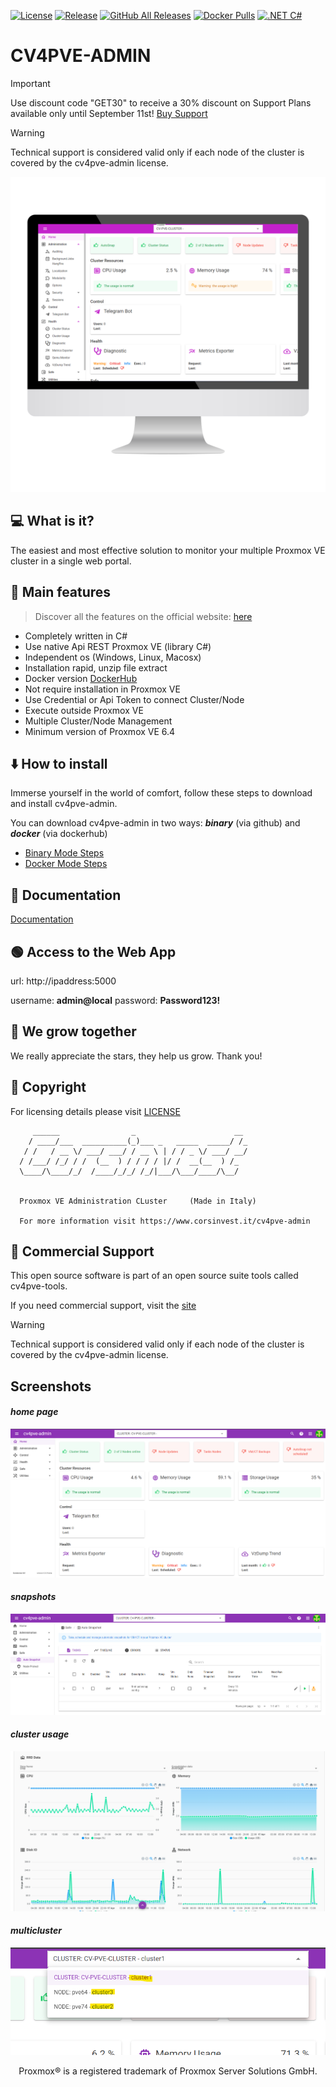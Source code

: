 [![License](https://img.shields.io/github/license/Corsinvest/cv4pve-admin.svg)](LICENSE)
[![Release](https://img.shields.io/github/release/Corsinvest/cv4pve-admin.svg)](https://github.com/Corsinvest/cv4pve-admin/releases/latest) 
[![GitHub All Releases](https://img.shields.io/github/downloads/Corsinvest/cv4pve-admin/total.svg)](https://github.com/Corsinvest/cv4pve-admin/releases)
[![Docker Pulls](https://img.shields.io/docker/pulls/corsinvest/cv4pve-admin)](https://hub.docker.com/r/corsinvest/cv4pve-admin)
[![.NET C#](https://img.shields.io/badge/.NET-C%23-blue)](https://docs.microsoft.com/en-us/dotnet/csharp/)

# CV4PVE-ADMIN

> [!IMPORTANT]
> Use discount code "GET30" to receive a 30% discount on Support Plans available only until September 11st! [Buy Support](https://shop.corsinvest.it/index.php?rp=/store/cv4pve-admin-pve&_ga=2.131740107.535323851.1691763082-1056458690.1691563847)

> [!WARNING]
> Technical support is considered valid only if each node of the cluster is covered by the cv4pve-admin license.

![image](https://raw.githubusercontent.com/Corsinvest/cv4pve-admin/main/src/Corsinvest.ProxmoxVE.Admin/wwwroot/doc/images/screenshot/modules/home/home-computerscreen.png)

## 💻 What is it?

The easiest and most effective solution to monitor your multiple Proxmox VE cluster in a single web portal.


## 🚀 Main features

> Discover all the features on the official website: [here](https://corsinvest.it/cv4pve-admin-proxmox)

* Completely written in C#
* Use native Api REST Proxmox VE (library C#)
* Independent os (Windows, Linux, Macosx)
* Installation rapid, unzip file extract
* Docker version [DockerHub](https://hub.docker.com/r/corsinvest/cv4pve-admin)
* Not require installation in Proxmox VE
* Use Credential or Api Token to connect Cluster/Node
* Execute outside Proxmox VE
* Multiple Cluster/Node Management
* Minimum version of Proxmox VE 6.4

## ⬇️ How to install

Immerse yourself in the world of comfort, follow these steps to download and install cv4pve-admin.

You can download cv4pve-admin in two ways: _**binary**_ (via github) and _**docker**_ (via dockerhub)

* [Binary Mode Steps](https://corsinvest.it/cv4pve-admin-download-how-to-install-binary/)
* [Docker Mode Steps](https://corsinvest.it/cv4pve-admin-download-how-to-install-docker/)


## 📙 Documentation

[Documentation](https://htmlpreview.github.io/?https://github.com/Corsinvest/cv4pve-admin/blob/main/src/Corsinvest.ProxmoxVE.Admin/wwwroot/doc/index.html)


## 🟢 Access to the Web App

url: http://ipaddress:5000

username: **admin@local**  password: **Password123!**


## 🌟 We grow together

We really appreciate the stars, they help us grow. Thank you!

## 📰 Copyright 

For licensing details please visit [LICENSE](LICENSE)

```text
     ______                _                      __
    / ____/___  __________(_)___ _   _____  _____/ /_
   / /   / __ \/ ___/ ___/ / __ \ | / / _ \/ ___/ __/
  / /___/ /_/ / /  (__  ) / / / / |/ /  __(__  ) /_
  \____/\____/_/  /____/_/_/ /_/|___/\___/____/\__/


  Proxmox VE Administration CLuster     (Made in Italy)

  For more information visit https://www.corsinvest.it/cv4pve-admin
```

## 🦺 Commercial Support

This open source software is part of an open source suite tools called cv4pve-tools.

If you need commercial support, visit the [site](https://www.corsinvest.it/cv4pve-admin-proxmox)

> [!WARNING]
> Technical support is considered valid only if each node of the cluster is covered by the cv4pve-admin license.


## Screenshots

#### _home page_
![image](https://raw.githubusercontent.com/Corsinvest/cv4pve-admin/main/src/Corsinvest.ProxmoxVE.Admin/wwwroot/doc/images/screenshot/modules/home/homepage.png)
#### _snapshots_
![image](https://raw.githubusercontent.com/Corsinvest/cv4pve-admin/main/src/Corsinvest.ProxmoxVE.Admin/wwwroot/doc/images/screenshot/modules/autosnap/modules-safe-autosnap.png)
#### _cluster usage_
![image](https://raw.githubusercontent.com/Corsinvest/cv4pve-admin/main/src/Corsinvest.ProxmoxVE.Admin/wwwroot/doc/images/screenshot/modules/cluster-usage/by-costs3.png)
#### _multicluster_
![image](https://raw.githubusercontent.com/Corsinvest/cv4pve-admin/main/src/Corsinvest.ProxmoxVE.Admin/wwwroot/doc/images/screenshot/multicluster/multicluster-management.png)

<sub><div align="center"> Proxmox® is a registered trademark of Proxmox Server Solutions GmbH. </div></sub>

